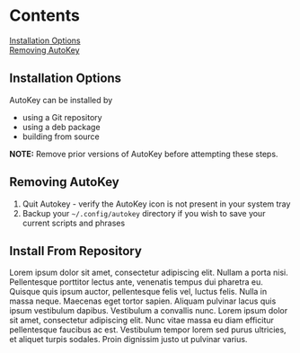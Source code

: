 Contents 
====

[Installation Options](#installation-options)    
[Removing AutoKey](#removing-autokey)


## Installation Options

AutoKey can be installed by

* using a Git repository
* using a deb package
* building from source

**NOTE:** Remove prior versions of AutoKey before attempting these steps.

## Removing AutoKey

1. Quit Autokey - verify the AutoKey icon is not present in your system tray
1. Backup your `~/.config/autokey` directory if you wish to save your current scripts and phrases

## Install From Repository



Lorem ipsum dolor sit amet, consectetur adipiscing elit. Nullam a porta nisi. Pellentesque porttitor lectus ante, venenatis tempus dui pharetra eu. Quisque quis ipsum auctor, pellentesque felis vel, luctus felis. Nulla in massa neque. Maecenas eget tortor sapien. Aliquam pulvinar lacus quis ipsum vestibulum dapibus. Vestibulum a convallis nunc. Lorem ipsum dolor sit amet, consectetur adipiscing elit. Nunc vitae massa eu diam efficitur pellentesque faucibus ac est. Vestibulum tempor lorem sed purus ultricies, et aliquet turpis sodales. Proin dignissim justo ut pulvinar varius.

